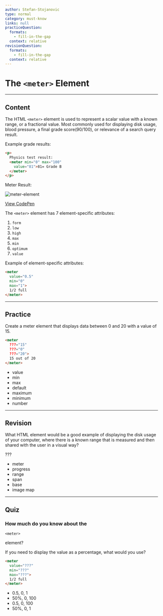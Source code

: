 ```yaml
---
author: Stefan-Stojanovic
type: normal
category: must-know
links: null
practiceQuestion:
  formats:
    - fill-in-the-gap
  context: relative
revisionQuestion:
  formats:
    - fill-in-the-gap
  context: relative
---
```


# The `<meter>` Element


---

## Content

The HTML `<meter>` element is used to represent a scalar value with a known range, or a fractional value. Most commonly used for displaying disk usage, blood pressure, a final grade score(90/100), or relevance of a search query result.

Example grade results:

```html
<p>
  Physics test result:
  <meter min="0" max="100"
    value="81">81= Grade B
  </meter>
</p>
```

Meter Result:

![meter-element](https://img.enkipro.com/989f5dcc47b587ffca1ed32a7b50c45b.png)

[View CodePen](https://codepen.io/enkidevs/pen/xzmxxP)

The `<meter>` element has 7 element-specific attributes:

1. `form`
2. `low`
3. `high`
4. `max`
5. `min`
6. `optimum`
7. `value`

Example of element-specific attributes:

```html
<meter
  value="0.5"
  min="0"
  max="1">
  1/2 full
</meter>
```


---

## Practice

Create a meter element that displays data between 0 and 20 with a value of 15.

```html
<meter
  ???="15"
  ???="0"
  ???="20">
  15 out of 20
</meter>
```

- value
- min
- max
- default
- maximum
- minimum
- number


---

## Revision

What HTML element would be a good example of displaying the disk usage of your computer, where there is a known range that is measured and then shared with the user in a visual way?

???

- meter
- progress
- range
- span
- base
- image map


---

## Quiz

### How much do you know about the


`<meter>`

 element?

If you need to display the value as a percentage, what would you use?

```html
<meter
  value="???"
  min="???"
  max="???">
  1/2 full
</meter>
```

- 0.5, 0, 1
- 50%, 0, 100
- 0.5, 0, 100
- 50%, 0, 1
